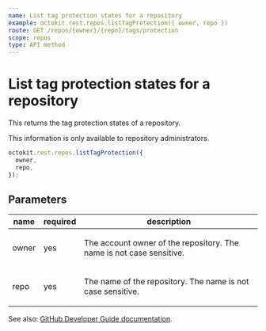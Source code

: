 ```yaml
---
name: List tag protection states for a repository
example: octokit.rest.repos.listTagProtection({ owner, repo })
route: GET /repos/{owner}/{repo}/tags/protection
scope: repos
type: API method
---
```


# List tag protection states for a repository

This returns the tag protection states of a repository.

This information is only available to repository administrators.

```js
octokit.rest.repos.listTagProtection({
  owner,
  repo,
});
```

## Parameters

<table>
  <thead>
    <tr>
      <th>name</th>
      <th>required</th>
      <th>description</th>
    </tr>
  </thead>
  <tbody>
    <tr><td>owner</td><td>yes</td><td>

The account owner of the repository. The name is not case sensitive.

</td></tr>
<tr><td>repo</td><td>yes</td><td>

The name of the repository. The name is not case sensitive.

</td></tr>
  </tbody>
</table>

See also: [GitHub Developer Guide documentation](https://docs.github.com/rest/reference/repos#list-tag-protection-state-of-a-repository).

